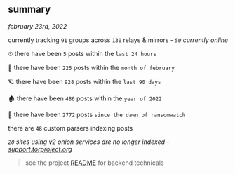 
## summary
_february 23rd, 2022_

currently tracking `91` groups across `130` relays & mirrors - _`50` currently online_

⏲ there have been `5` posts within the `last 24 hours`

🦈 there have been `225` posts within the `month of february`

🪐 there have been `928` posts within the `last 90 days`

🏚 there have been `486` posts within the `year of 2022`

🦕 there have been `2772` posts `since the dawn of ransomwatch`

there are `48` custom parsers indexing posts

_`20` sites using v2 onion services are no longer indexed - [support.torproject.org](https://support.torproject.org/onionservices/v2-deprecation/)_

> see the project [README](https://github.com/thetanz/ransomwatch#ransomwatch--) for backend technicals
